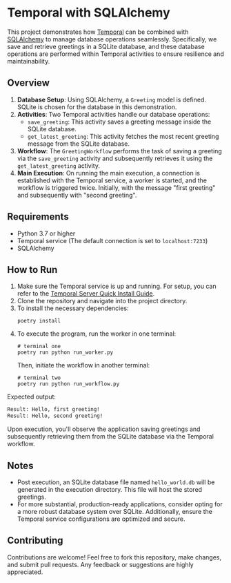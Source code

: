 # Temporal with SQLAlchemy

This project demonstrates how [Temporal](https://temporal.io/) can be combined with [SQLAlchemy](https://www.sqlalchemy.org/) to manage database operations seamlessly. Specifically, we save and retrieve greetings in a SQLite database, and these database operations are performed within Temporal activities to ensure resilience and maintainability.

## Overview

1. **Database Setup**: Using SQLAlchemy, a `Greeting` model is defined. SQLite is chosen for the database in this demonstration.
2. **Activities**: Two Temporal activities handle our database operations:
   - `save_greeting`: This activity saves a greeting message inside the SQLite database.
   - `get_latest_greeting`: This activity fetches the most recent greeting message from the SQLite database.
3. **Workflow**: The `GreetingWorkflow` performs the task of saving a greeting via the `save_greeting` activity and subsequently retrieves it using the `get_latest_greeting` activity.
4. **Main Execution**: On running the main execution, a connection is established with the Temporal service, a worker is started, and the workflow is triggered twice. Initially, with the message "first greeting" and subsequently with "second greeting".

## Requirements

- Python 3.7 or higher
- Temporal service (The default connection is set to `localhost:7233`)
- SQLAlchemy

## How to Run

1. Make sure the Temporal service is up and running. For setup, you can refer to the [Temporal Server Quick Install Guide](https://docs.temporal.io/dev-guide/python/foundations).
2. Clone the repository and navigate into the project directory.
3. To install the necessary dependencies:
   ```
   poetry install
   ```
4. To execute the program, run the worker in one terminal:
   ```
   # terminal one
   poetry run python run_worker.py
   ```
   Then, initiate the workflow in another terminal:
   ```
   # terminal two
   poetry run python run_workflow.py
   ```

Expected output:

```bash
Result: Hello, first greeting!
Result: Hello, second greeting!
```

Upon execution, you'll observe the application saving greetings and subsequently retrieving them from the SQLite database via the Temporal workflow.

## Notes

- Post execution, an SQLite database file named `hello_world.db` will be generated in the execution directory. This file will host the stored greetings.
- For more substantial, production-ready applications, consider opting for a more robust database system over SQLite. Additionally, ensure the Temporal service configurations are optimized and secure.

## Contributing

Contributions are welcome! Feel free to fork this repository, make changes, and submit pull requests. Any feedback or suggestions are highly appreciated.